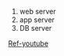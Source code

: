 1. web server 
2. app server
3. DB server

[Ref-youtube](https://www.youtube.com/watch?v=TUTqYEZZUdc)
